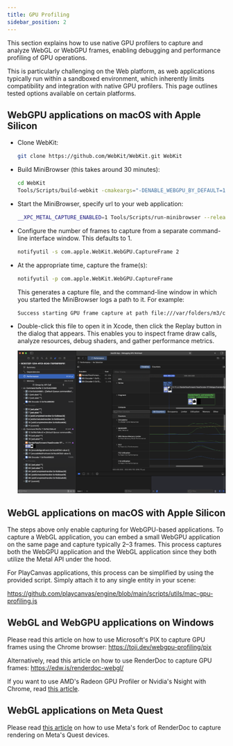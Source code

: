 ```yaml
---
title: GPU Profiling
sidebar_position: 2
---
```


This section explains how to use native GPU profilers to capture and analyze WebGL or WebGPU frames, enabling debugging and performance profiling of GPU operations.

This is particularly challenging on the Web platform, as web applications typically run within a sandboxed environment, which inherently limits compatibility and integration with native GPU profilers. This page outlines tested options available on certain platforms.

## WebGPU applications on macOS with Apple Silicon

* Clone WebKit:

  ```bash
  git clone https://github.com/WebKit/WebKit.git WebKit
  ```

* Build MiniBrowser (this takes around 30 minutes):

  ```bash
  cd WebKit
  Tools/Scripts/build-webkit -cmakeargs="-DENABLE_WEBGPU_BY_DEFAULT=1" --release
  ```

* Start the MiniBrowser, specify url to your web application:

  ```bash
  __XPC_METAL_CAPTURE_ENABLED=1 Tools/Scripts/run-minibrowser --release --url https://playcanvas.github.io/
  ```

* Configure the number of frames to capture from a separate command-line interface window. This defaults to 1.

  ```bash
  notifyutil -s com.apple.WebKit.WebGPU.CaptureFrame 2
  ```

* At the appropriate time, capture the frame(s):

  ```bash
  notifyutil -p com.apple.WebKit.WebGPU.CaptureFrame
  ```

  This generates a capture file, and the command-line window in which you started the MiniBrowser logs a path to it. For example:

  ```bash
  Success starting GPU frame capture at path file:///var/folders/m3/cnrw6k214hxd0hq1rf7cy3w40000gn/T/com.apple.WebKit.GPU+org.webkit.MiniBrowser/8C9372EF-1254-4FC5-8CA9-730FB
  ```

* Double-click this file to open it in Xcode, then click the Replay button in the dialog that appears. This enables you to inspect frame draw calls, analyze resources, debug shaders, and gather performance metrics.

  ![Xcode](/img/user-manual/optimization/gpu-profiling/xcode-webgpu.png)

## WebGL applications on macOS with Apple Silicon

The steps above only enable capturing for WebGPU-based applications. To capture a WebGL application, you can embed a small WebGPU application on the same page and capture typically 2–3 frames. This process captures both the WebGPU application and the WebGL application since they both utilize the Metal API under the hood.

For PlayCanvas applications, this process can be simplified by using the provided script. Simply attach it to any single entity in your scene:

https://github.com/playcanvas/engine/blob/main/scripts/utils/mac-gpu-profiling.js

## WebGL and WebGPU applications on Windows

Please read this article on how to use Microsoft's PIX to capture GPU frames using the Chrome browser: https://toji.dev/webgpu-profiling/pix

Alternatively, read this article on how to use RenderDoc to capture GPU frames: https://edw.is/renderdoc-webgl/

If you want to use AMD's Radeon GPU Profiler or Nvidia's Nsight with Chrome, read [this article](https://frguthmann.github.io/posts/profiling_webgpu).

## WebGL applications on Meta Quest

Please read [this article](https://developers.meta.com/horizon/downloads/package/renderdoc-oculus/) on how to use Meta's fork of RenderDoc to capture rendering on Meta's Quest devices.
